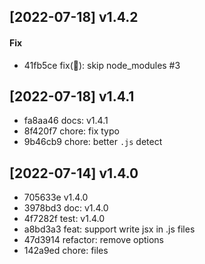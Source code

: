 
## [2022-07-18] v1.4.2

#### Fix

- 41fb5ce fix(🐞): skip node_modules #3

## [2022-07-18] v1.4.1

- fa8aa46 docs: v1.4.1
- 8f420f7 chore: fix typo
- 9b46cb9 chore: better `.js` detect
## [2022-07-14] v1.4.0

- 705633e v1.4.0
- 3978bd3 doc: v1.4.0
- 4f7282f test: v1.4.0
- a8bd3a3 feat: support write jsx in .js files
- 47d3914 refactor: remove options
- 142a9ed chore: files
